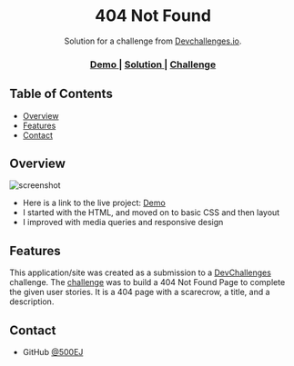 <!-- Please update value in the {}  -->

<h1 align="center">404 Not Found</h1>

<div align="center">
   Solution for a challenge from  <a href="http://devchallenges.io" target="_blank">Devchallenges.io</a>.
</div>

<div align="center">
  <h3>
    <a href="https://500ej.github.io/404-not-found-page/">
      Demo
    </a>
    <span> | </span>
    <a href="https://github.com/500EJ/404-not-found-page">
      Solution
    </a>
    <span> | </span>
    <a href="https://devchallenges.io/challenges/wBunSb7FPrIepJZAg0sY">
      Challenge
    </a>
  </h3>
</div>

<!-- TABLE OF CONTENTS -->

## Table of Contents

- [Overview](#overview)
- [Features](#features)
- [Contact](#contact)

<!-- OVERVIEW -->

## Overview

![screenshot](https://i.imgur.com/WQJLDSx.png)

- Here is a link to the live project: <a href="https://500ej.github.io/404-not-found-page/">Demo</a>
- I started with the HTML, and moved on to basic CSS and then layout
- I improved with media queries and responsive design

## Features

<!-- List the features of your application or follow the template. Don't share the figma file here :) -->

This application/site was created as a submission to a [DevChallenges](https://devchallenges.io/challenges) challenge. The [challenge](https://devchallenges.io/challenges/wBunSb7FPrIepJZAg0sY) was to build a 404 Not Found Page to complete the given user stories. It is a 404 page with a scarecrow, a title, and a description.

## Contact

- GitHub [@500EJ](https://github.com/500EJ)